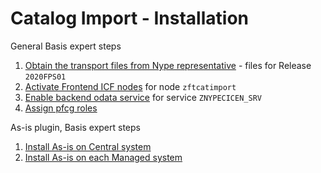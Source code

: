 # Catalog Import - Installation

General Basis expert steps
1. [Obtain the transport files from Nype representative](/inst/step-1.md) - files for Release `2020FPS01` 
2. [Activate Frontend ICF nodes](/inst/step-2.md) for node `zftcatimport`
3. [Enable backend odata service](/inst/step-3.md) for service `ZNYPECICEN_SRV`
4. [Assign pfcg roles](/inst/step-4.md)

As-is plugin, Basis expert steps<br>
1. [Install As-is on Central system](http://fioritracker.org/2020FPS01/#/inst/asis/cen.md)
2. [Install As-is on each Managed system](http://fioritracker.org/2020FPS01/#/inst/asis/man.md)

